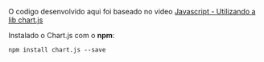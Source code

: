 O codigo desenvolvido aqui foi baseado no video [Javascript - Utilizando a lib chart.js](https://www.youtube.com/watch?v=OnmaeSnIEek)

Instalado o Chart.js com o **npm**:

```console
npm install chart.js --save
```